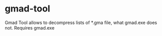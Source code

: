 # gmad-tool
Gmad Tool allows to decompress lists of *.gma file, what gmad.exe does not. Requires gmad.exe
